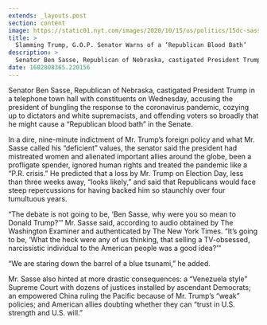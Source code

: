 ```yaml
--- 
extends: _layouts.post 
section: content 
image: https://static01.nyt.com/images/2020/10/15/us/politics/15dc-sasse/15dc-sasse-facebookJumbo.jpg 
title: > 
  Slamming Trump, G.O.P. Senator Warns of a ‘Republican Blood Bath’ 
description: > 
  Senator Ben Sasse, Republican of Nebraska, castigated President Trump in a telephone town hall with constituents on Wednesday, accusing the president of bungling the response to the coronavirus pandemic, cozying up to dictators and white supremacists, and offending voters so broadly that he might cause a “Republican blood bath” in the Senate.In a dire, nine-minute indictment of Mr. Trump’s foreign policy and what Mr. Sasse called his “deficient” values, the senator said the president had mistreated women and alienated important allies around the globe, been a profligate spender, ignored human rights and treated the pandemic like a “P.R.crisis.” He predicted that a loss by Mr. Trump on Election Day, less than three weeks away, “looks likely,” and said that Republicans would face steep repercussions for having backed him so staunchly over four tumultuous years.“The debate is not going to be, ‘Ben Sasse, why were you so mean to Donald Trump?’” Mr. Sasse said, according to audio obtained by The Washington Examiner and authenticated by The New York Times.Mr. Sasse also hinted at more drastic consequences: a “Venezuela style” Supreme Court with dozens of justices installed by ascendant Democrats; an empowered China ruling the Pacific because of Mr. Trump’s “weak” policies; and American allies doubting whether they can “trust in U.S. strength and U.S. will.” 
date: 1602808365.220156 
--- 
```

Senator Ben Sasse, Republican of Nebraska, castigated President Trump in a telephone town hall with constituents on Wednesday, accusing the president of bungling the response to the coronavirus pandemic, cozying up to dictators and white supremacists, and offending voters so broadly that he might cause a “Republican blood bath” in the Senate.

In a dire, nine-minute indictment of Mr. Trump’s foreign policy and what Mr. Sasse called his “deficient” values, the senator said the president had mistreated women and alienated important allies around the globe, been a profligate spender, ignored human rights and treated the pandemic like a “P.R. crisis.” He predicted that a loss by Mr. Trump on Election Day, less than three weeks away, “looks likely,” and said that Republicans would face steep repercussions for having backed him so staunchly over four tumultuous years.

“The debate is not going to be, ‘Ben Sasse, why were you so mean to Donald Trump?’” Mr. Sasse said, according to audio obtained by The Washington Examiner and authenticated by The New York Times. “It’s going to be, ‘What the heck were any of us thinking, that selling a TV-obsessed, narcissistic individual to the American people was a good idea?’”

“We are staring down the barrel of a blue tsunami,” he added.

Mr. Sasse also hinted at more drastic consequences: a “Venezuela style” Supreme Court with dozens of justices installed by ascendant Democrats; an empowered China ruling the Pacific because of Mr. Trump’s “weak” policies; and American allies doubting whether they can “trust in U.S. strength and U.S. will.”